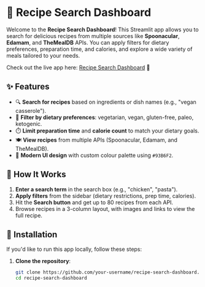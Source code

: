 # 🍲 Recipe Search Dashboard

Welcome to the **Recipe Search Dashboard**! This Streamlit app allows you to search for delicious recipes from multiple sources like **Spoonacular**, **Edamam**, and **TheMealDB** APIs. You can apply filters for dietary preferences, preparation time, and calories, and explore a wide variety of meals tailored to your needs.

Check out the live app here: [Recipe Search Dashboard](https://your-app-link.com) 🚀

## ✨ Features

- 🔍 **Search for recipes** based on ingredients or dish names (e.g., "vegan casserole").
- 🥗 **Filter by dietary preferences**: vegetarian, vegan, gluten-free, paleo, ketogenic.
- ⏱️ **Limit preparation time** and **calorie count** to match your dietary goals.
- 🍽️ **View recipes** from multiple APIs (Spoonacular, Edamam, and TheMealDB).
- 🎨 **Modern UI design** with custom colour palette using `#93B6F2`.

## 🚀 How It Works

1. **Enter a search term** in the search box (e.g., "chicken", "pasta").
2. **Apply filters** from the sidebar (dietary restrictions, prep time, calories).
3. Hit the **Search button** and get up to 80 recipes from each API.
4. Browse recipes in a 3-column layout, with images and links to view the full recipe.

## 🔧 Installation

If you'd like to run this app locally, follow these steps:

1. **Clone the repository**:

   ```bash
   git clone https://github.com/your-username/recipe-search-dashboard.git
   cd recipe-search-dashboard

